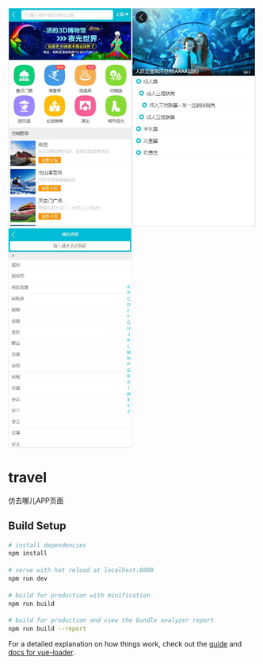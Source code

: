 <img src="https://raw.githubusercontent.com/kchsw/Hello-Github/master/image/travel-001.JPG" width="250"><img src="https://raw.githubusercontent.com/kchsw/Hello-Github/master/image/travel-002.JPG" width="250"><img src="https://raw.githubusercontent.com/kchsw/Hello-Github/master/image/travel-003.JPG" width="250">
# travel
仿去哪儿APP页面


## Build Setup

``` bash
# install dependencies
npm install

# serve with hot reload at localhost:8080
npm run dev

# build for production with minification
npm run build

# build for production and view the bundle analyzer report
npm run build --report
```

For a detailed explanation on how things work, check out the [guide](http://vuejs-templates.github.io/webpack/) and [docs for vue-loader](http://vuejs.github.io/vue-loader).
